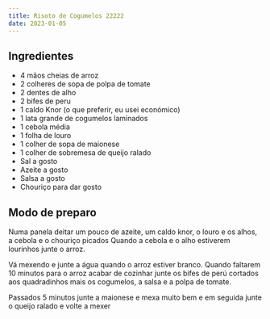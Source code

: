 ```yaml
---
title: Risoto de Cogumelos 22222
date: 2023-01-05
---
```


## Ingredientes

- 4 mãos cheias de arroz
- 2 colheres de sopa de polpa de tomate
- 2 dentes de alho
- 2 bifes de peru
- 1 caldo Knor (o que preferir, eu usei económico)
- 1 lata grande de cogumelos laminados
- 1 cebola média
- 1 folha de louro
- 1 colher de sopa de maionese
- 1 colher de sobremesa de queijo ralado
- Sal a gosto
- Azeite a gosto
- Salsa a gosto
- Chouriço para dar gosto

## Modo de preparo

Numa panela deitar um pouco de azeite, um caldo knor, o louro e os alhos, a cebola e o chouriço picados
Quando a cebola e o alho estiverem lourinhos junte o arroz.

Vá mexendo e junte a água quando o arroz estiver branco. Quando faltarem 10 minutos para o arroz acabar de cozinhar junte os bifes de perú cortados aos quadradinhos mais os cogumelos, a salsa e a polpa de tomate.

Passados 5 minutos junte a maionese e mexa muito bem e em seguida junte o queijo ralado e volte a mexer
